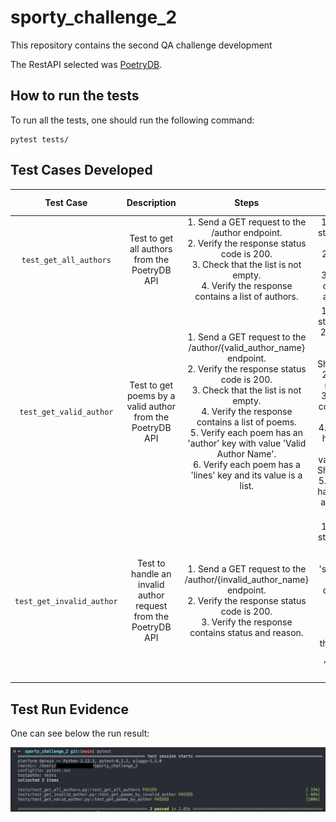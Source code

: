# sporty_challenge_2
This repository contains the second QA challenge development

The RestAPI selected was [PoetryDB](https://github.com/thundercomb/poetrydb#readme).

## How to run the tests
To run all the tests, one should run the following command:
```shell
pytest tests/
```

## Test Cases Developed

| Test Case | Description | Steps | Expected Results |
|:---------:|:-----------:|:-----:|:----------------:|
| `test_get_all_authors` | Test to get all authors from the PoetryDB API | 1. Send a GET request to the /author endpoint.<br>2. Verify the response status code is 200.<br>3. Check that the list is not empty.<br> 4. Verify the response contains a list of authors. | 1. Response status code is 200.<br>2. List is not empty.<br>3. Response contains an authors list. |
| `test_get_valid_author` | Test to get poems by a valid author from the PoetryDB API | 1. Send a GET request to the /author/{valid_author_name} endpoint.<br>2. Verify the response status code is 200.<br>3. Check that the list is not empty.<br>4. Verify the response contains a list of poems.<br>5. Verify each poem has an 'author' key with value 'Valid Author Name'.<br>6. Verify each poem has a 'lines' key and its value is a list. | 1. Response status code is 200 for valid author 'William Shakespeare'.<br>2. The list is not empty.<br>3. Response contains a list of poems.<br>4. Each poem has 'author' key with value 'William Shakespeare'.<br>5. Each poem has 'lines' key and its value is a list. |
| `test_get_invalid_author` | Test to handle an invalid author request from the PoetryDB API | 1. Send a GET request to the /author/{invalid_author_name} endpoint.<br>2. Verify the response status code is 200.<br>3. Verify the response contains status and reason. | 1. Response status code is 200.<br>2. The 'status' in the response contains an error code 404.<br>3. The 'reason' in the response contains a 'Not found' message. |

## Test Run Evidence
One can see below the run result:

<img src="evidence/run_results.png">